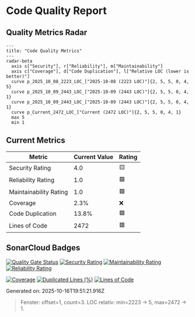 # Code Quality Report

## Quality Metrics Radar

```mermaid
---
title: "Code Quality Metrics"
---
radar-beta
  axis s["Security"], r["Reliability"], m["Maintainability"]
  axis c["Coverage"], d["Code Duplication"], l["Relative LOC (lower is better)"]
  curve p_2025_10_08_2223_LOC_["2025-10-08 (2223 LOC)"]{2, 5, 5, 0, 4, 5}
  curve p_2025_10_09_2443_LOC_["2025-10-09 (2443 LOC)"]{2, 5, 5, 0, 4, 1}
  curve p_2025_10_09_2443_LOC_["2025-10-09 (2443 LOC)"]{2, 5, 5, 0, 4, 1}
  curve p_Current_2472_LOC_["Current (2472 LOC)"]{2, 5, 5, 0, 4, 1}
  max 5
  min 1
```

## Current Metrics

| Metric | Current Value | Rating |
|--------|---------------|--------|
| Security Rating | 4.0 | 🟨 |
| Reliability Rating | 1.0 | 🟩 |
| Maintainability Rating | 1.0 | 🟩 |
| Coverage | 2.3% | ❌ |
| Code Duplication | 13.8% | 🟩 |
| Lines of Code | 2472 | 🟥 |

## SonarCloud Badges

[![Quality Gate Status](https://sonarcloud.io/api/project_badges/measure?project=merlinbecker_CodexMiroir&metric=alert_status)](https://sonarcloud.io/summary/new_code?id=merlinbecker_CodexMiroir)
[![Security Rating](https://sonarcloud.io/api/project_badges/measure?project=merlinbecker_CodexMiroir&metric=security_rating)](https://sonarcloud.io/summary/new_code?id=merlinbecker_CodexMiroir)
[![Maintainability Rating](https://sonarcloud.io/api/project_badges/measure?project=merlinbecker_CodexMiroir&metric=sqale_rating)](https://sonarcloud.io/summary/new_code?id=merlinbecker_CodexMiroir)
[![Reliability Rating](https://sonarcloud.io/api/project_badges/measure?project=merlinbecker_CodexMiroir&metric=reliability_rating)](https://sonarcloud.io/summary/new_code?id=merlinbecker_CodexMiroir)

[![Coverage](https://sonarcloud.io/api/project_badges/measure?project=merlinbecker_CodexMiroir&metric=coverage)](https://sonarcloud.io/summary/new_code?id=merlinbecker_CodexMiroir)
[![Duplicated Lines (%)](https://sonarcloud.io/api/project_badges/measure?project=merlinbecker_CodexMiroir&metric=duplicated_lines_density)](https://sonarcloud.io/summary/new_code?id=merlinbecker_CodexMiroir)
[![Lines of Code](https://sonarcloud.io/api/project_badges/measure?project=merlinbecker_CodexMiroir&metric=ncloc)](https://sonarcloud.io/summary/new_code?id=merlinbecker_CodexMiroir)

Generated on: 2025-10-16T19:51:21.916Z

> Fenster: offset=1, count=3. LOC relativ: min=2223 → 5, max=2472 → 1.